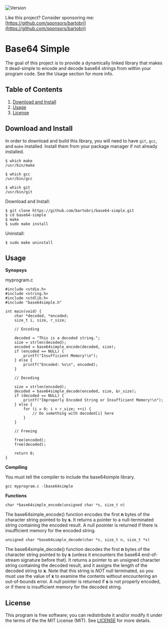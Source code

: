 ![Version](https://img.shields.io/badge/Version-0.1.0-green.svg)

Like this project? Consider sponsoring me: [https://github.com/sponsors/bartobri](https://github.com/sponsors/bartobri)

Base64 Simple
=============

The goal of this project is to provide a dynamically linked library that
makes it dead-simple to encode and decode base64 strings from within your
program code. See the Usage section for more info.

Table of Contents
-----------------

1. [Download and Install](#download-and-install)
2. [Usage](#usage)
3. [License](#license)

Download and Install
--------------------

In order to download and build this library, you will need to have `git`,
`gcc`, and `make` installed. Install them from your package manager if not
already installed.

```
$ which make
/usr/bin/make

$ which gcc
/usr/bin/gcc

$ which git
/usr/bin/git
```

Download and Install:

```
$ git clone https://github.com/bartobri/base64-simple.git
$ cd base64-simple
$ make
$ sudo make install
```

Uninstall:

```
$ sudo make uninstall
```

Usage
-----

**Synopsys**

myprogram.c
```
#include <stdio.h>
#include <string.h>
#include <stdlib.h>
#include "base64simple.h"

int main(void) {
	char *decoded, *encoded;
	size_t i, size, r_size;

	// Encoding

	decoded = "This is a decoded string.";
	size = strlen(decoded);
	encoded = base64simple_encode(decoded, size);
	if (encoded == NULL) {
		printf("Insufficient Memory!\n");
	} else {
		printf("Encoded: %s\n", encoded);
	}

	// Decoding

	size = strlen(encoded);
	decoded = base64simple_decode(encoded, size, &r_size);
	if (decoded == NULL) {
		printf("Improperly Encoded String or Insufficient Memory!\n");
	} else {
		for (i = 0; i < r_size; ++i) {
			// Do something with decoded[i] here
		}
	}

	// Freeing

	free(encoded);
	free(decoded);

	return 0;
}
```

**Compiling**

You must tell the compiler to include the base64simple library.

```
gcc myprogram.c -lbase64simple
```

**Functions**

`char *base64simple_encode(unsigned char *s, size_t n)`

The base64simple_encode() function encodes the first **n** bytes of the
character string pointed to by **s**. It returns a pointer to a null-terminated
string containing the encoded result. A null poointer is returned if there
is insufficient memory for the encoded string.

`unsigned char *base64simple_decode(char *s, size_t n, size_t *x)`

The base64simple_decode() function decodes the first **n** bytes of the
character string pointed to by **s** (unless it encounters the base64
end-of-stream signature before that). It returns a pointer to an unsigned
character string containing the decoded result, and it assigns the length
of the decoded string to **x**. Note that this string is *NOT* null
terminated, so you must use the value of **x** to examine the contents
without encountering an out-of-bounds error. A null pointer is returned if **s**
is not properly encoded, or if there is insufficient memory for the decoded
string.

License
-------

This program is free software; you can redistribute it and/or modify it under the terms of the the
MIT License (MIT). See [LICENSE](LICENSE) for more details.

